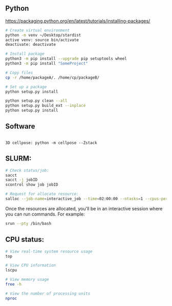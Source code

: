 ## Python
https://packaging.python.org/en/latest/tutorials/installing-packages/
```bash
# Create virtual environment
python -m venv ~/Desktop/stardist
active venv: source bin/activate
deactivate: deactivate

# Install package
python3 -m pip install --upgrade pip setuptools wheel
python3 -m pip install "SomeProject"

# Copy files
cp -r /home/packageA/. /home/cp/packageB/

# Set up a package
python setup.py install

python setup.py clean --all
python setup.py build_ext --inplace
python setup.py install
```

## Software
```

3D cellpose: python -m cellpose --Zstack 
```

## SLURM:
```bash
# Check status/job: 
sacct
sacct -j jobID
scontrol show job jobID

# Request for allocate resource:
salloc --job-name=interactive_job --time=02:00:00 --ntasks=1 --cpus-per-task=4 --mem=8G
   ```

   Once the resources are allocated, you'll be in an interactive session where you can run commands. For example:

   ```bash
srun --pty /bin/bash
   ```


## CPU status:
```bash
# View real-time system resource usage
top

# View CPU information
lscpu

# View memory usage
free -h

# View the number of processing units
nproc
```


